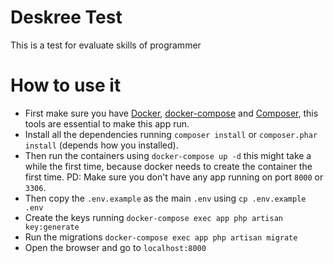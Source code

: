 # Deskree Test

This is a test for evaluate skills of programmer


# How to use it

* First make sure you have [Docker](https://docs.docker.com/install/), [docker-compose](https://docs.docker.com/compose/install/) and [Composer](https://getcomposer.org/doc/00-intro.md), this tools are essential to make this app run.
* Install all the dependencies running `composer install` or `composer.phar install` (depends how you installed).
* Then run the containers using `docker-compose up -d` this might take a while the first time, because docker needs to create the container the first time. PD: Make sure you don't have any app running on port `8000` or `3306`.
* Then copy the `.env.example` as the main `.env` using `cp .env.example .env`
* Create the keys running `docker-compose exec app php artisan key:generate`
* Run the migrations `docker-compose exec app php artisan migrate`
* Open the browser and go to `localhost:8000`
